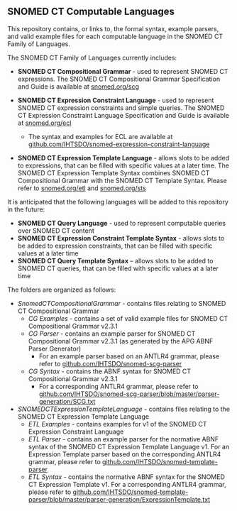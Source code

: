 ## SNOMED CT Computable Languages

This repository contains, or links to, the formal syntax, example parsers, and valid example files for each computable language in the SNOMED CT Family of Languages.

The SNOMED CT Family of Languages currently includes:
* **SNOMED CT Compositional Grammar** - used to represent SNOMED CT expressions. The SNOMED CT Compositional Grammar Specification and Guide is available at [snomed.org/scg](http://snomed.org/scg)


* **SNOMED CT Expression Constraint Language** - used to represent SNOMED CT expression constraints and simple queries. The SNOMED CT Expression Constraint Language Specification and Guide is available at [snomed.org/ecl](http://snomed.org/ecl)
  * The syntax and examples for ECL are available at [github.com/IHTSDO/snomed-expression-constraint-language](https://github.com/IHTSDO/snomed-expression-constraint-language) 


* **SNOMED CT Expression Template Language** - allows slots to be added to expressions, that can be filled with specific values at a later time. The SNOMED CT Expression Template Syntax combines SNOMED CT Compositional Grammar with the SNOMED CT Template Syntax. Please refer to [snomed.org/etl](http://snomed.org/etl) and [snomed.org/sts](http://snomed.org/sts)

It is anticipated that the following languages will be added to this repository in the future:

* **SNOMED CT Query Language** - used to represent computable queries over SNOMED CT content
* **SNOMED CT Expression Constraint Template Syntax** - allows slots to be added to expression constraints, that can be filled with specific values at a later time
* **SNOMED CT Query Template Syntax** – allows slots to be added to SNOMED CT queries, that can be filled with specific values at a later time

The folders are organized as follows:
* *SnomedCTCompositionalGrammar* - contains files relating to SNOMED CT Compositional Grammar
  * *CG Examples* - contains a set of valid example files for SNOMED CT Compositional Grammar v2.3.1
  * *CG Parser* - contains an example parser for SNOMED CT Compositional Grammar v2.3.1 (as generated by the APG ABNF Parser Generator)
  	* For an example parser based on an ANTLR4 grammar, please refer to [github.com/IHTSDO/snomed-scg-parser](https://github.com/IHTSDO/snomed-scg-parser)
  * *CG Syntax* - contains the ABNF syntax for SNOMED CT Compositional Grammar v2.3.1
   	* For a corresponding ANTLR4 grammar, please refer to [github.com/IHTSDO/snomed-scg-parser/blob/master/parser-generation/SCG.txt](https://github.com/IHTSDO/snomed-scg-parser/blob/master/parser-generation/SCG.txt)
* *SNOMEDCTExpressionTemplateLanguage* - contains files relating to the SNOMED CT Expression Template Language
  * *ETL Examples* - contains examples for v1 of the SNOMED CT Expression Constraint Language
  * *ETL Parser* - contains an example parser for the normative ABNF syntax of the SNOMED CT Expression Template Language v1. For an Expression Template parser based on the corresponding ANTLR4 grammar, please refer to [github.com/IHTSDO/snomed-template-parser](https://github.com/IHTSDO/snomed-template-parser)
  * *ETL Syntax* - contains the normative ABNF syntax for the SNOMED CT Expression Template v1. For a corresponding ANTLR4 grammar, please refer to [github.com/IHTSDO/snomed-template-parser/blob/master/parser-generation/ExpressionTemplate.txt](https://github.com/IHTSDO/snomed-template-parser/blob/master/parser-generation/ExpressionTemplate.txt)


